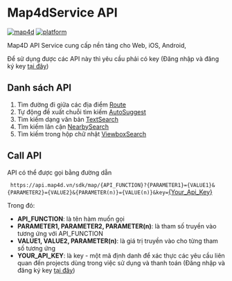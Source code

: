 # Map4dService API
[![map4d](https://img.shields.io/badge/map4d-service-success)](https://map4d.vn/)
[![platform](https://img.shields.io/badge/platform-api-blueviolet.svg)](https://map.map4d.vn/)

Map4D API Service cung cấp nền tảng cho Web, iOS, Android,

Để sử dụng được các API này thì yêu cầu phải có key (Đăng nhập và đăng ký key [tại đây](https://map.map4d.vn/))

## Danh sách API
1. Tìm đường đi giữa các địa điểm [Route](api_route.md)
2. Tự động đề xuất chuỗi tìm kiếm [AutoSuggest](api_autosuggest.md)
3. Tìm kiếm dạng văn bản [TextSearch](api_text_search.md)
4. Tìm kiếm lân cận [NearbySearch](api_nearby_search.md)
5. Tìm kiếm trong hộp chữ nhật [ViewboxSearch](api_viewbox_search.md)

## Call API
API có thể được gọi bằng đường dẫn

`
https://api.map4d.vn/sdk/map/{API_FUNCTION}?{PARAMETER1}={VALUE1}&{PARAMETER2}={VALUE2}&{PARAMETER(n)}={VALUE(n)}&key=`[{Your_Api_Key}](https://map.map4d.vn/user/access-key/add) 

Trong đó:
- **API_FUNCTION**: là tên hàm muốn gọi
- **PARAMETER1, PARAMETER2, PARAMETER(n)**: là tham số truyền vào tương ứng với API_FUNCTION
- **VALUE1, VALUE2, PARAMETER(n)**: là giá trị truyền vào cho từng tham số tương ứng
- **YOUR_API_KEY**: là key - một mã định danh để xác thực các yêu cầu liên quan đến projects dùng trong việc sử dụng và thanh toán (Đăng nhập và đăng ký key [tại đây](https://map.map4d.vn/user/access-key/add))
